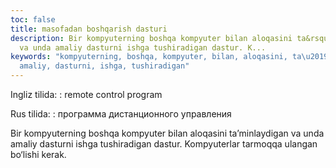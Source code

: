 ```yaml
---
toc: false
title: masofadan boshqarish dasturi
description: Bir kompyuterning boshqa kompyuter bilan aloqasini ta&rsquo;minlaydigan
  va unda amaliy dasturni ishga tushiradigan dastur. K...
keywords: "kompyuterning, boshqa, kompyuter, bilan, aloqasini, ta\u2019minlaydigan,
  amaliy, dasturni, ishga, tushiradigan"
---
```


Ingliz tilida:
:   remote control program

Rus tilida:
:   программа дистанционного управления

Bir kompyuterning boshqa kompyuter bilan aloqasini ta’minlaydigan va unda amaliy dasturni ishga tushiradigan dastur. Kompyuterlar tarmoqqa ulangan bo‘lishi kerak.